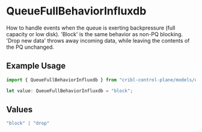 # QueueFullBehaviorInfluxdb

How to handle events when the queue is exerting backpressure (full capacity or low disk). 'Block' is the same behavior as non-PQ blocking. 'Drop new data' throws away incoming data, while leaving the contents of the PQ unchanged.

## Example Usage

```typescript
import { QueueFullBehaviorInfluxdb } from "cribl-control-plane/models/operations";

let value: QueueFullBehaviorInfluxdb = "block";
```

## Values

```typescript
"block" | "drop"
```
